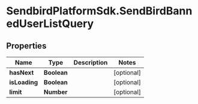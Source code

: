 # SendbirdPlatformSdk.SendBirdBannedUserListQuery

## Properties

Name | Type | Description | Notes
------------ | ------------- | ------------- | -------------
**hasNext** | **Boolean** |  | [optional] 
**isLoading** | **Boolean** |  | [optional] 
**limit** | **Number** |  | [optional] 


